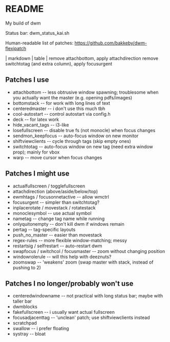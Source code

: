 # README

My build of dwm

Status bar: dwm_status_kai.sh

Human-readable list of patches: https://github.com/bakkeby/dwm-flexipatch

| markdown | table |
remove attachbottom, apply attachdirection
remove switchtotag (and extra column), apply focusurgent

## Patches I use
* attachbottom		-- less obtrusive window spawning; troublesome when you actually want the master (e.g. opening pdfs/images)
* bottomstack		-- for work with long lines of text
* centeredmaster	-- i don't use this much tbh
* cool-autostart	-- control autostart via config.h
* deck			-- for latex work
* hide_vacant_tags	-- i3-like
* losefullscreen	-- disable true fs (not monocle) when focus changes
* sendmon_keepfocus	-- auto-focus window on new monitor
* shiftviewclients	-- cycle through tags (skip empty ones)
* switchtotag		-- auto-focus window on new tag (need extra window prop); mainly for vbox
* warp			-- move cursor when focus changes

## Patches I might use
* actualfullscreen / togglefullscreen
* attachdirection (above/aside/below/top)
* ewmhtags / focusonnetactive	-- allow wmctrl
* focusurgent		-- simpler than switchtotag?
* inplacerotate / movestack / rotatestack
* monoclesymbol		-- use actual symbol
* nametag		-- change tag name while running
* onlyquitonempty	-- don't kill dwm if windows remain
* pertag		-- tag-specific layouts
* push_no_master	-- easier than movestack
* regex-rules		-- more flexible window-matching; messy
* restartsig / selfrestart	-- auto-restart dwm
* swapfocus / switchcol / focusmaster	-- zoom without changing position
* windowrolerule	-- will this help with deeznuts?
* zoomswap		-- 'weakens' zoom (swap master with stack, instead of pushing to 2)

## Patches I no longer/probably won't use
* centeredwindowname	-- not practical with long status bar; maybe with taller bar
* dwmblocks
* fakefullscreen	-- i usually want actual fullscreen
* focusadjacenttag	-- 'unclean' patch; use shiftviewclients instead
* scratchpad
* swallow		-- i prefer floating
* systray		-- bloat
